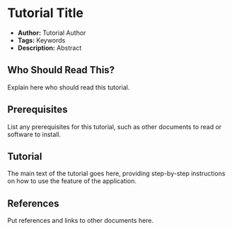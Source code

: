 # Tutorial Title

- **Author:** Tutorial Author
- **Tags:** Keywords
- **Description:** Abstract

## Who Should Read This?

Explain here who should read this tutorial.

## Prerequisites

List any prerequisites for this tutorial, such as other documents to read or software to install.

## Tutorial

The main text of the tutorial goes here, providing step-by-step instructions on how to use the feature of the application.

## References

Put references and links to other documents here.
